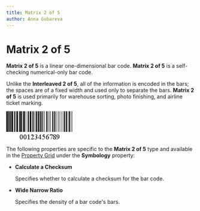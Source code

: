 ```yaml
---
title: Matrix 2 of 5
author: Anna Gubareva
---
```

# Matrix 2 of 5

**Matrix 2 of 5** is a linear one-dimensional bar code. **Matrix 2 of 5** is a self-checking numerical-only bar code.

Unlike the **Interleaved 2 of 5**, all of the information is encoded in the bars; the spaces are of a fixed width and used only to separate the bars. **Matrix 2 of 5** is used primarily for warehouse sorting, photo finishing, and airline ticket marking.

![](../../../../../images/eurd-win-bar-code-matrix-2-of-5.png)

The following properties are specific to the **Matrix 2 of 5** type and available in the [Property Grid](../../report-designer-tools/ui-panels/property-grid) under the **Symbology** property:

* **Calculate a Checksum**

    Specifies whether to calculate a checksum for the bar code.

* **Wide Narrow Ratio**

    Specifies the density of a bar code's bars.
